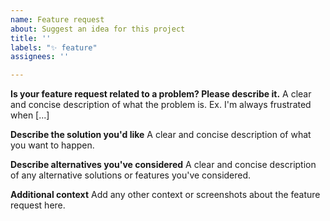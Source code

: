 ```yaml
---
name: Feature request
about: Suggest an idea for this project
title: ''
labels: "✨ feature"
assignees: ''

---
```


**Is your feature request related to a problem? Please describe it.**
A clear and concise description of what the problem is. Ex. I'm always frustrated when [...]

**Describe the solution you'd like**
A clear and concise description of what you want to happen.

**Describe alternatives you've considered**
A clear and concise description of any alternative solutions or features you've considered.

**Additional context**
Add any other context or screenshots about the feature request here.

